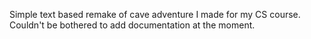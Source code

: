 Simple text based remake of cave adventure I made for my CS course. Couldn't be bothered to add documentation at the moment.
